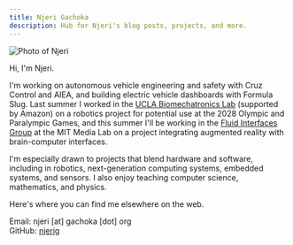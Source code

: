 ```yaml
---
title: Njeri Gachoka
description: Hub for Njeri's blog posts, projects, and more.
---
```


![Photo of Njeri](media/njeri.jpg)

Hi, I'm Njeri.

I'm working on autonomous vehicle engineering and safety with Cruz Control and AIEA, and building electric vehicle dashboards with Formula Slug. Last summer I worked in the [UCLA Biomechatronics Lab](https://biomechatronics.ucla.edu/) (supported by Amazon) on a robotics project for potential use at the 2028 Olympic and Paralympic Games, and this summer I'll be working in the [Fluid Interfaces Group](https://www.media.mit.edu/groups/fluid-interfaces/overview/) at the MIT Media Lab on a project integrating augmented reality with brain-computer interfaces.

I'm especially drawn to projects that blend hardware and software, including in robotics, next-generation computing systems, embedded systems, and sensors. I also enjoy teaching computer science, mathematics, and physics.

Here's where you can find me elsewhere on the web.

Email: njeri [at] gachoka [dot] org  
GitHub: [njerig](//github.com/njerig)